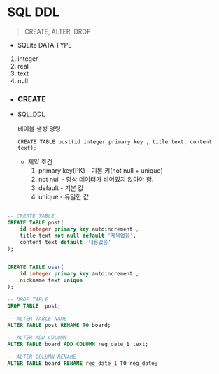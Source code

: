 # SQL DDL
> CREATE, ALTER, DROP

- SQLite DATA TYPE
1. integer
2. real
3. text
4. null

- ### CREATE  
- [SQL_DDL](../Chapter5/Database/SQL_DDL.db)  

    테이블 생성 명령    

    ```sqlite
    CREATE TABLE post(id integer primary key , title text, content text);
    ```
    - 제약 조건
      1. primary key(PK) - 기본 키(not null + unique)
      2. not null - 항상 데이터가 비어있지 않아야 함.
      3. default - 기본 값
      4. unique - 유일한 값

```sql

-- CREATE TABLE
CREATE TABLE post(
    id integer primary key autoincrement ,
    title text not null default '제목없음',
    content text default '내용없음'
);


CREATE TABLE user(
    id integer primary key autoincrement ,
    nickname text unique
);

-- DROP TABLE
DROP TABLE  post;

-- ALTER TABLE NAME
ALTER TABLE post RENAME TO board;

-- ALTER ADD COLUMN
ALTER TABLE board ADD COLUMN reg_date_1 text;

-- ALTER COLUMN RENAME
ALTER TABLE board RENAME reg_date_1 TO reg_date;


```